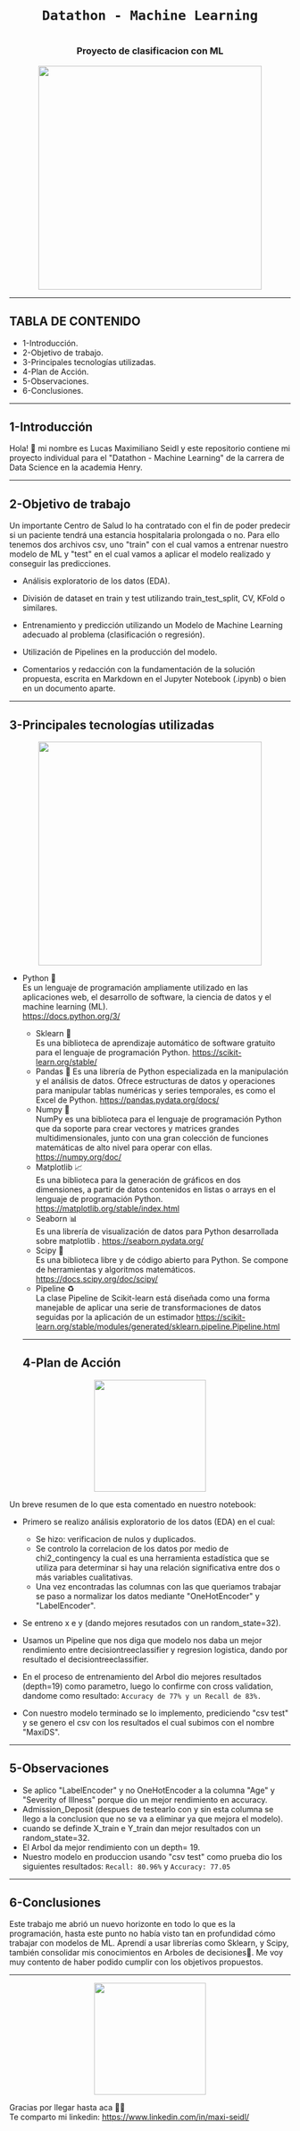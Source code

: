 # <h1 align=center>**`Datathon - Machine Learning`**</h1>
# <h3 align=center> **Proyecto de clasificacion con ML** </h3>
<p align="center">
<img src="https://www.nephrocare.com.ar/fileadmin/user_upload/assets/images/master/professionals/Careers/NC_Team/NC_team_iStock-1045200338.png"  height=400>
</p>

<hr>

## **TABLA DE CONTENIDO**  
+ 1-Introducción.  
+ 2-Objetivo de trabajo.  
+ 3-Principales tecnologías utilizadas.  
+ 4-Plan de Acción. 
+ 5-Observaciones.   
+ 6-Conclusiones.  

<hr>  

## **1-Introducción**  

Hola! 👋 mi nombre es Lucas Maximiliano Seidl y este repositorio contiene mi proyecto individual para el "Datathon - Machine Learning" de la carrera de Data Science en la academia Henry.  

<hr>

## **2-Objetivo de trabajo**  

Un importante Centro de Salud lo ha contratado con el fin de poder predecir si un paciente tendrá una estancia hospitalaria prolongada o no. Para ello tenemos dos archivos csv, uno "train" con el cual vamos a entrenar nuestro modelo de ML y "test" en el cual vamos a aplicar el modelo realizado y conseguir las predicciones.  

+ Análisis exploratorio de los datos (EDA).

+ División de dataset en train y test utilizando train_test_split, CV, KFold o similares.

+ Entrenamiento y predicción utilizando un Modelo de Machine Learning adecuado al problema (clasificación o regresión).

+ Utilización de Pipelines en la producción del modelo.

+ Comentarios y redacción con la fundamentación de la solución propuesta, escrita en Markdown en el Jupyter Notebook (.ipynb) o bien en un documento aparte.

<hr>  

## **3-Principales tecnologías utilizadas**  
<p align="center">

<img src="https://anderfernandez.com/wp-content/uploads/2021/01/Como-programar-arbol-de-decision-en-Python.jpg"  height=400>
</p>

- Python 🐍  
Es un lenguaje de programación ampliamente utilizado en las aplicaciones web, el desarrollo de software, la ciencia de datos y el machine learning (ML).  
https://docs.python.org/3/  
  - Sklearn 🤖  
    Es una biblioteca de aprendizaje automático de software gratuito para el lenguaje de programación Python. https://scikit-learn.org/stable/  
  - Pandas 🐼 
  Es una librería de Python especializada en la manipulación y el análisis de datos. Ofrece estructuras de datos y operaciones para manipular tablas numéricas y series temporales, es como el Excel de Python. https://pandas.pydata.org/docs/  
  - Numpy 🧮  
  NumPy es una biblioteca para el lenguaje de programación Python que da soporte para crear vectores y matrices grandes multidimensionales, junto con una gran colección de funciones matemáticas de alto nivel para operar con ellas. https://numpy.org/doc/  
  - Matplotlib 📈   
  Es una biblioteca para la generación de gráficos en dos dimensiones, a partir de datos contenidos en listas o arrays en el lenguaje de programación Python.
  https://matplotlib.org/stable/index.html  
  - Seaborn 📊  
  Es una librería de visualización de datos para Python desarrollada sobre matplotlib . https://seaborn.pydata.org/  
  - Scipy 🔬  
  Es una biblioteca libre y de código abierto para Python. Se compone de herramientas y algoritmos matemáticos. https://docs.scipy.org/doc/scipy/  
  - Pipeline ♻  
  La clase Pipeline de Scikit-learn está diseñada como una forma manejable de aplicar una serie de transformaciones de datos seguidas por la aplicación de un estimador 
  https://scikit-learn.org/stable/modules/generated/sklearn.pipeline.Pipeline.html  
  
  <hr>  
  
  ## **4-Plan de Acción** 
  
  
<p align="center">
<img src="https://cdn.discordapp.com/attachments/1027950645577261117/1051530466097893427/image.png"  height=200>
</p>
  
   
  Un breve resumen de lo que esta comentado en nuestro notebook:  
  
  - Primero se realizo análisis exploratorio de los datos (EDA) en el cual:
    - Se hizo: verificacion de nulos y duplicados.  
    - Se controlo la correlacion de los datos por medio de chi2_contingency la cual es una herramienta estadística que se utiliza para determinar si hay una relación significativa entre dos o más variables cualitativas.    
    - Una vez encontradas las columnas con las que queriamos trabajar se paso a normalizar los datos mediante "OneHotEncoder" y "LabelEncoder".  
  - Se entreno x e y (dando mejores resutados con un random_state=32).
  
  - Usamos un Pipeline que nos diga que modelo nos daba un mejor rendimiento entre decisiontreeclassifier y regresion logistica, dando por resultado el decisiontreeclassifier. 
  
  - En el proceso de entrenamiento del Arbol dio mejores resultados (depth=19) como parametro, luego lo confirme con cross validation, dandome como resultado:
  `Accuracy de 77% y un Recall de 83%.`
  
  - Con nuestro modelo terminado se lo implemento, prediciendo  "csv test" y se genero el csv con los resultados el cual subimos con el nombre "MaxiDS".  
  <hr>  
  
   ## **5-Observaciones**  
   
   - Se aplico "LabelEncoder" y no OneHotEncoder a la columna "Age" y "Severity of Illness" porque dio un mejor rendimiento en accuracy.  
   - Admission_Deposit (despues de testearlo con y sin esta columna se llego a la conclusion que no se va a eliminar ya que mejora el modelo).
   - cuando se definde X_train e Y_train dan mejor resultados con un random_state=32.  
   - El Arbol da mejor rendimiento con un depth= 19. 
   - Nuestro modelo en produccion usando "csv test" como prueba dio los siguientes resultados: `Recall: 80.96%` y `Accuracy: 77.05`
   
   <hr>
   
   ## **6-Conclusiones**  
   
   Este trabajo me abrió un nuevo horizonte en todo lo que es la programación, hasta este punto no había visto tan en profundidad cómo trabajar con modelos de ML. Aprendí a usar librerías como Sklearn, y Scipy, también consolidar mis conocimientos en Arboles de decisiones🌳. Me voy muy contento de haber podido cumplir con los objetivos propuestos.  
   <hr>
   
<p align="center">
<img src="https://miro.medium.com/max/1120/1*oZjtmox-nEmcnW1NV5GVbw.gif"  height=200>
</p>
   
   Gracias por llegar hasta aca 👋😁  
   Te comparto mi linkedin: https://www.linkedin.com/in/maxi-seidl/
   
